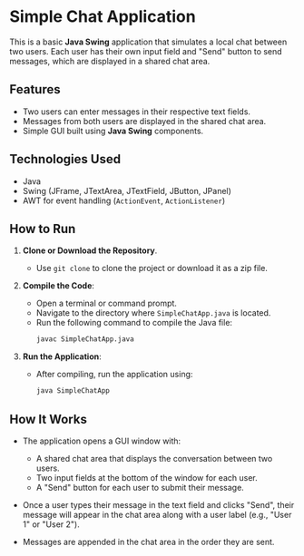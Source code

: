 # Simple Chat Application

This is a basic **Java Swing** application that simulates a local chat between two users. Each user has their own input field and "Send" button to send messages, which are displayed in a shared chat area.

## Features
- Two users can enter messages in their respective text fields.
- Messages from both users are displayed in the shared chat area.
- Simple GUI built using **Java Swing** components.

## Technologies Used
- Java
- Swing (JFrame, JTextArea, JTextField, JButton, JPanel)
- AWT for event handling (`ActionEvent`, `ActionListener`)

## How to Run

1. **Clone or Download the Repository**.
   - Use `git clone` to clone the project or download it as a zip file.

2. **Compile the Code**:
   - Open a terminal or command prompt.
   - Navigate to the directory where `SimpleChatApp.java` is located.
   - Run the following command to compile the Java file:
     ```bash
     javac SimpleChatApp.java
     ```

3. **Run the Application**:
   - After compiling, run the application using:
     ```bash
     java SimpleChatApp
     ```

## How It Works

- The application opens a GUI window with:
  - A shared chat area that displays the conversation between two users.
  - Two input fields at the bottom of the window for each user.
  - A "Send" button for each user to submit their message.

- Once a user types their message in the text field and clicks "Send", their message will appear in the chat area along with a user label (e.g., "User 1" or "User 2").

- Messages are appended in the chat area in the order they are sent.

